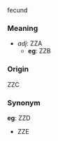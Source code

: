 fecund
### Meaning
+ _adj_: ZZA
    + __eg__: ZZB

### Origin

ZZC

### Synonym

__eg__: ZZD

+ ZZE


